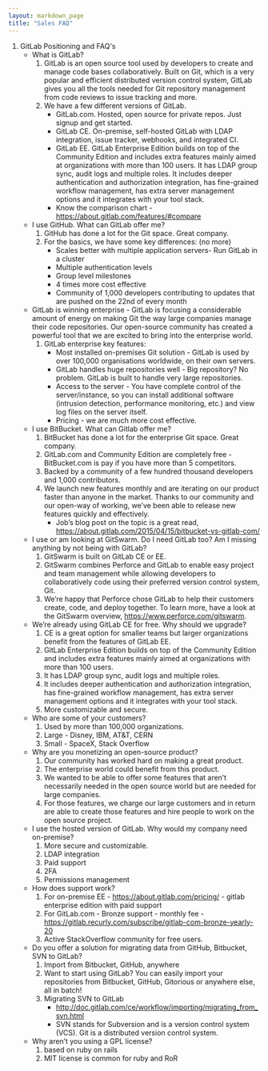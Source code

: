 ```yaml
---
layout: markdown_page
title: "Sales FAQ"
---
```

1.  GitLab Positioning and FAQ's
    * What is GitLab?
        1. GitLab is an open source tool used by developers to create and manage code bases collaboratively. Built on Git, which is a very popular and efficient distributed version control system, GitLab gives you all the tools needed for Git repository management from code reviews to issue tracking and more. 
        1. We have a few different versions of GitLab. 
            - GitLab.com.  Hosted, open source for private repos. Just signup and get started. 
            - GitLab CE.  On-premise, self-hosted GitLab with LDAP integration, issue tracker, webhooks, and integrated CI. 
            - GitLab EE.  GitLab Enterprise Edition builds on top of the Community Edition and includes extra features mainly aimed at organizations with more than 100 users. It has LDAP group sync, audit logs and multiple roles. It includes deeper authentication and authorization integration, has fine-grained workflow management, has extra server management options and it integrates with your tool stack. 
            - Know the comparison chart - https://about.gitlab.com/features/#compare
    * I use GitHub.  What can GitLab offer me?
        1. GitHub has done a lot for the Git space. Great company.
        1. For the basics, we have some key differences: (no more)
            - Scales better with multiple application servers- Run GitLab in a cluster
            - Multiple authentication levels 
            - Group level milestones
            - 4 times more cost effective 
            - Community of 1,000 developers contributing to updates that are pushed on the 22nd of every month 
    * GitLab is winning enterprise - GitLab is focusing a considerable amount of energy on making Git the way large companies manage their code repositories. Our open-source community has created a powerful tool that we are excited to bring into the enterprise world.
        1. GitLab enterprise key features: 
            - Most installed on-premises Git solution - GitLab is used by over 100,000 organisations worldwide, on their own servers.
            - GitLab handles huge repositories well - Big repository? No problem. GitLab is built to handle very large repositories. 
            - Access to the server - You have complete control of the server/instance, so you can install additional software (intrusion detection, performance monitoring, etc.) and view log files on the server itself.
            - Pricing - we are much more cost effective. 
    * I use BitBucket.  What can Gitlab offer me?
        1. BitBucket has done a lot for the enterprise Git space. Great company.
        1. GitLab.com and Community Edition are completely free - BitBucket.com is pay if you have more than 5 competitors. 
        1. Backed by a community of a few hundred thousand developers and 1,000 contributors.
        1. We launch new features monthly and are iterating on our product faster than anyone in the market. Thanks to our community and our open-way of working, we’ve been able to release new features quickly and effectively. 
            - Job’s blog post on the topic is a great read, https://about.gitlab.com/2015/04/15/bitbucket-vs-gitlab-com/
    * I use or am looking at GitSwarm.  Do I need GitLab too?  Am I missing anything by not being with GitLab?
        1. GitSwarm is built on GitLab CE or EE. 
        1. GitSwarm combines Perforce and GitLab to enable easy project and team management while allowing developers to collaboratively code using their preferred version control system, Git.
        1. We’re happy that Perforce chose GitLab to help their customers create, code, and deploy together. To learn more, have a look at the GitSwarm overview, https://www.perforce.com/gitswarm.
    * We’re already using GitLab CE for free. Why should we upgrade?
        1. CE is a great option for smaller teams but larger organizations benefit from the features of GitLab EE.
        1. GitLab Enterprise Edition builds on top of the Community Edition and includes extra features mainly aimed at organizations with more than 100 users. 
        1. It has LDAP group sync, audit logs and multiple roles. 
        1. It includes deeper authentication and authorization integration, has fine-grained workflow management, has extra server management options and it integrates with your tool stack. 
        1. More customizable and secure.
    * Who are some of your customers?
        1. Used by more than 100,000 organizations.
        1. Large - Disney, IBM, AT&T, CERN
        1. Small - SpaceX, Stack Overflow
    * Why are you monetizing an open-source product?
        1. Our community has worked hard on making a great product. 
        1. The enterprise world could benefit from this product.
        1. We wanted to be able to offer some features that aren’t necessarily needed in the open source world but are needed for large companies.
        1. For those features, we charge our large customers and in return are able to create those features and hire people to work on the open source project. 
    * I use the hosted version of GitLab. Why would my company need on-premise?
        1. More secure and customizable. 
        1. LDAP integration
        1. Paid support
        1. 2FA
        1. Permissions management
    * How does support work?
        1. For on-premise EE - https://about.gitlab.com/pricing/ - gitlab enterprise edition with paid support
        1. For GitLab.com - Bronze support - monthly fee - https://gitlab.recurly.com/subscribe/gitlab-com-bronze-yearly-20
        1. Active StackOverflow community for free users.
    * Do you offer a solution for migrating data from GitHub, Bitbucket, SVN to GitLab?  
        1. Import from Bitbucket, GitHub, anywhere
        1. Want to start using GitLab? You can easily import your repositories from Bitbucket, GitHub, Gitorious or anywhere else, all in batch!
        1. Migrating SVN to GitLab 
            - http://doc.gitlab.com/ce/workflow/importing/migrating_from_svn.html
            - SVN stands for Subversion and is a version control system (VCS). Git is a distributed version control system.
    * Why aren’t you using a GPL license? 
        1. based on ruby on rails
        1. MIT license is common for ruby and RoR